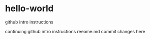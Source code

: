 # hello-world
github intro instructions

continuing github intro instructions reeame.md commit changes here
